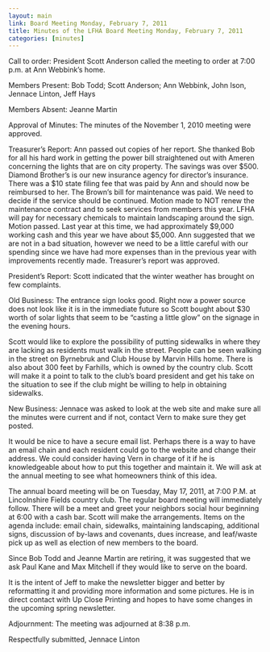 ```yaml
---
layout: main
link: Board Meeting Monday, February 7, 2011
title: Minutes of the LFHA Board Meeting Monday, February 7, 2011
categories: [minutes]
---
```


Call to order:  President Scott Anderson called the meeting to order
at 7:00 p.m. at Ann Webbink’s home.

Members Present:  Bob Todd; Scott Anderson; Ann Webbink, John Ison,
Jennace Linton, Jeff Hays

Members Absent: Jeanne Martin

Approval of Minutes:  The minutes of the November 1, 2010 meeting
were approved. 

Treasurer’s Report:  Ann passed out copies of her report. She
thanked Bob for all his hard work in getting the power bill
straightened out with Ameren concerning the lights that are on city
property. The savings was over $500. Diamond Brother’s is our new
insurance agency for director’s insurance. There was a $10 state
filing fee that was paid by Ann and should now be reimbursed to her.
The Brown’s bill for maintenance was paid. We need to decide if the
service should be continued. Motion made to NOT renew the
maintenance contract and to seek services from members this year.
LFHA will pay for necessary chemicals to maintain landscaping around
the sign. Motion passed. Last year at this time, we had
approximately $9,000 working cash and this year we have about
$5,000. Ann suggested that we are not in a bad situation, however we
need to be a little careful with our spending since we have had more
expenses than in the previous year with improvements recently made.
Treasurer’s report was approved. 

President’s Report: Scott indicated that the winter weather has
brought on few complaints. 

Old Business: 
The entrance sign looks good. Right now a power source does not look
like it is in the immediate future so Scott bought about $30 worth
of solar lights that seem to be “casting a little glow” on the
signage in the evening hours. 

Scott would like to explore the possibility of putting sidewalks in
where they are lacking as residents must walk in the street. People
can be seen walking in the street on Byrnebruk and Club House by
Marvin Hills home. There is also about 300 feet by Farhills, which
is owned by the country club. Scott will make it a point to talk to
the club’s board president and get his take on the situation to see
if the club might be willing to help in obtaining sidewalks. 

New Business: 
Jennace was asked to look at the web site and make sure all the
minutes were current and if not, contact Vern to make sure they get
posted. 

It would be nice to have a secure email list. Perhaps there is a way
to have an email chain and each resident could go to the website and
change their address. We could consider having Vern in charge of it
if he is knowledgeable about how to put this together and maintain
it. We will ask at the annual meeting to see what homeowners think
of this idea.  

The annual board meeting will be on Tuesday, May 17, 2011, at 7:00
P.M. at Lincolnshire Fields country club. The regular board meeting
will immediately follow. There will be a meet and greet your
neighbors social hour beginning at 6:00 with a cash bar. Scott will
make the arrangements. Items on the agenda include: email chain,
sidewalks, maintaining landscaping, additional signs, discussion of
by-laws and covenants, dues increase, and leaf/waste pick up as well
as election of new members to the board. 

Since Bob Todd and Jeanne Martin are retiring, it was suggested that
we ask Paul Kane and Max Mitchell if they would like to serve on the
board. 

It is the intent of Jeff to make the newsletter bigger and better by
reformatting it and providing more information and some pictures. He
is in direct contact with Up Close Printing and hopes to have some
changes in the upcoming spring newsletter.  

Adjournment:  The meeting was adjourned at 8:38 p.m.

Respectfully submitted,
Jennace Linton
